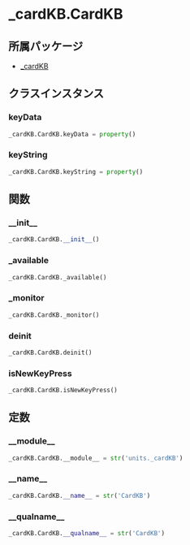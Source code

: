 # _cardKB.CardKB

## 所属パッケージ
- [_cardKB](../../module/_cardKB)

## クラスインスタンス

### keyData
```python
_cardKB.CardKB.keyData = property()
```

### keyString
```python
_cardKB.CardKB.keyString = property()
```

## 関数

### \_\_init\_\_
```python
_cardKB.CardKB.__init__()
```

### \_available
```python
_cardKB.CardKB._available()
```

### \_monitor
```python
_cardKB.CardKB._monitor()
```

### deinit
```python
_cardKB.CardKB.deinit()
```

### isNewKeyPress
```python
_cardKB.CardKB.isNewKeyPress()
```

## 定数

### \_\_module\_\_
```python
_cardKB.CardKB.__module__ = str('units._cardKB')
```

### \_\_name\_\_
```python
_cardKB.CardKB.__name__ = str('CardKB')
```

### \_\_qualname\_\_
```python
_cardKB.CardKB.__qualname__ = str('CardKB')
```
